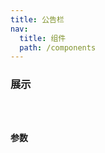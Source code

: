 ```yaml
---
title: 公告栏
nav:
  title: 组件
  path: /components
---
```


### 展示

<code src="./demos/basic.tsx" />

### 参数
<API />
